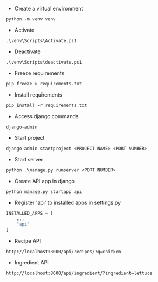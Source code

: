- Create a virtual environment

```
python -m venv venv
```

- Activate

```
.\venv\Scripts\Activate.ps1
```

- Deactivate

```
.\venv\Scripts\deactivate.ps1
```

- Freeze requirements

```
pip freeze > requirements.txt
```

- Install requirements

```
pip install -r requirements.txt
```

- Access django commands

```
django-admin
```

- Start project

```
django-admin startproject <PROJECT NAME> <PORT NUMBER>
```

- Start server

```
python .\manage.py runserver <PORT NUMBER>
```

- Create API app in django

```
python manage.py startapp api
```

- Register 'api' to installed apps in settings.py

```py
INSTALLED_APPS = [
    ...
    'api'
]
```

- Recipe API

```
http://localhost:8000/api/recipes/?q=chicken
```

- Ingredient API

```
http://localhost:8000/api/ingredient/?ingredient=lettuce
```
